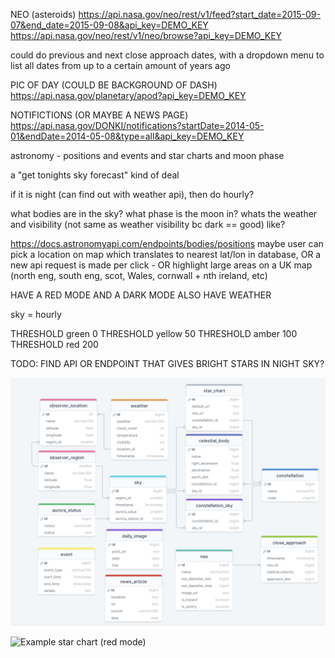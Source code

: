 NEO (asteroids) https://api.nasa.gov/neo/rest/v1/feed?start_date=2015-09-07&end_date=2015-09-08&api_key=DEMO_KEY
https://api.nasa.gov/neo/rest/v1/neo/browse?api_key=DEMO_KEY

could do previous and next close approach dates, with a dropdown menu to list all dates from up to a certain amount of years ago


PIC OF DAY (COULD BE BACKGROUND OF DASH) https://api.nasa.gov/planetary/apod?api_key=DEMO_KEY


NOTIFICTIONS (OR MAYBE A NEWS PAGE) https://api.nasa.gov/DONKI/notifications?startDate=2014-05-01&endDate=2014-05-08&type=all&api_key=DEMO_KEY


astronomy - positions and events and star charts and moon phase

a "get tonights sky forecast" kind of deal

if it is night (can find out with weather api), then do hourly?

what bodies are in the sky? what phase is the moon in? whats the weather and visibility (not same as weather visibility bc dark == good) like?

https://docs.astronomyapi.com/endpoints/bodies/positions
maybe user can pick a location on map which translates to nearest lat/lon in database, OR a new api request is made per click - OR highlight large areas on a UK map (north eng, south eng, scot, Wales, cornwall + nth ireland, etc)

HAVE A RED MODE AND A DARK MODE
ALSO HAVE WEATHER


sky = hourly

THRESHOLD green 0
THRESHOLD yellow 50
THRESHOLD amber 100
THRESHOLD red 200

TODO:
FIND API OR ENDPOINT THAT GIVES BRIGHT STARS IN NIGHT SKY?

![ERD draft](./Screenshot%202024-05-29%20at%2007.16.14.png)

![Example star chart (red mode)](https://widgets.astronomyapi.com/star-chart/generated/5ed13e0447cb88ef6d0a4784ae1202638cf0c8bf33e9292fd519393edeb50191.png)